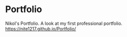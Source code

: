 # Portfolio
Nikol's Portfolio.
A look at my first professional portfolio. 
https://nite1217.github.io/Portfolio/
